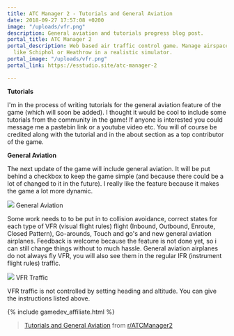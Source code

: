 ```yaml
---
title: ATC Manager 2 - Tutorials and General Aviation
date: 2018-09-27 17:57:08 +0200
image: "/uploads/vfr.png"
description: General aviation and tutorials progress blog post.
portal_title: ATC Manager 2
portal_description: Web based air traffic control game. Manage airspace of busy airports
  like Schiphol or Heathrow in a realistic simulator.
portal_image: "/uploads/vfr.png"
portal_link: https://esstudio.site/atc-manager-2

---
```

**Tutorials**

I'm in the process of writing tutorials for the general aviation feature of the game (which will soon be added). I thought it would be cool to include some tutorials from the community in the game! If anyone is interested you could message me a pastebin link or a youtube video etc. You will of course be credited along with the tutorial and in the about section as a top contributor of the game.

**General Aviation**

The next update of the game will include general aviation. It will be put behind a checkbox to keep the game simple (and because there could be a lot of changed to it in the future). I really like the feature because it makes the game a lot more dynamic.

![](/uploads/vfr.png)
General Aviation

Some work needs to to be put in to collision avoidance, correct states for each type of VFR (visual flight rules) flight (Inbound, Outbound, Enroute, Closed Pattern), Go-arounds, Touch and go's and new general aviation airplanes. Feedback is welcome because the feature is not done yet, so i can still change things without to much hassle. General aviation airplanes do not always fly VFR, you will also see them in the regular IFR (instrument flight rules) traffic.

![](/uploads/vfrpanel.png)
VFR Traffic

VFR traffic is not controlled by setting heading and altitude. You can give the instructions listed above.

{% include gamedev_affiliate.html %}

<blockquote class="reddit-card" data-card-created="1538064249"><a href="https://www.reddit.com/r/ATCManager2/comments/9jb89w/tutorials_and_general_aviation/">Tutorials and General Aviation</a> from <a href="http://www.reddit.com/r/ATCManager2">r/ATCManager2</a></blockquote>
<script async src="//embed.redditmedia.com/widgets/platform.js" charset="UTF-8"></script>